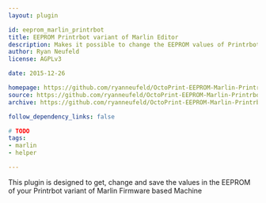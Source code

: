 ```yaml
---
layout: plugin

id: eeprom_marlin_printrbot
title: EEPROM Printrbot variant of Marlin Editor
description: Makes it possible to change the EEPROM values of Printrbot variant of Marlin Firmware through OctoPrint
author: Ryan Neufeld
license: AGPLv3

date: 2015-12-26

homepage: https://github.com/ryanneufeld/OctoPrint-EEPROM-Marlin-Printrbot
source: https://github.com/ryanneufeld/OctoPrint-EEPROM-Marlin-Printrbot
archive: https://github.com/ryanneufeld/OctoPrint-EEPROM-Marlin-Printrbot/archive/master.zip

follow_dependency_links: false

# TODO
tags:
- marlin
- helper

---
```


This plugin is designed to get, change and save the values in the EEPROM of your Printrbot variant of Marlin Firmware based Machine
